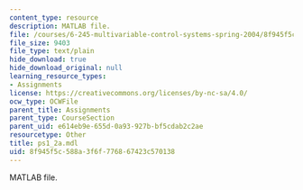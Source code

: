 ```yaml
---
content_type: resource
description: MATLAB file.
file: /courses/6-245-multivariable-control-systems-spring-2004/8f945f5c588a3f6f776867423c570138_ps1_2a.mdl
file_size: 9403
file_type: text/plain
hide_download: true
hide_download_original: null
learning_resource_types:
- Assignments
license: https://creativecommons.org/licenses/by-nc-sa/4.0/
ocw_type: OCWFile
parent_title: Assignments
parent_type: CourseSection
parent_uid: e614eb9e-655d-0a93-927b-bf5cdab2c2ae
resourcetype: Other
title: ps1_2a.mdl
uid: 8f945f5c-588a-3f6f-7768-67423c570138
---
```

MATLAB file.